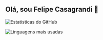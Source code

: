 ## Olá, sou Felipe Casagrandi 👋

![Estatísticas do GitHub](https://github-readme-stats.vercel.app/api?username=fecasagrandi&show_icons=true&theme=radical)

![Linguagens mais usadas](https://github-readme-stats.vercel.app/api/top-langs/?username=fecasagrandi&layout=compact)


